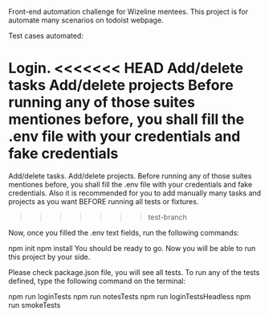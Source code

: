 Front-end automation challenge for Wizeline mentees. This project is for automate many scenarios on todoist webpage.

Test cases automated:

Login.
<<<<<<< HEAD
Add/delete tasks
Add/delete projects
Before running any of those suites mentiones before, you shall fill the .env file with your credentials and fake credentials
=======
Add/delete tasks.
Add/delete projects.
Before running any of those suites mentiones before, you shall fill the .env file with your credentials and fake credentials.
Also it is recommended for you to add manually many tasks and projects as you want BEFORE running all tests or fixtures.
>>>>>>> test-branch

Now, once you filled the .env text fields, run the following commands:

npm init
npm install
You should be ready to go. Now you will be able to run this project by your side.

Please check package.json file, you will see all tests. To run any of the tests defined, type the following command on the terminal:

npm run loginTests
npm run notesTests
npm run loginTestsHeadless
npm run smokeTests
